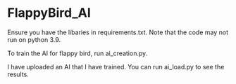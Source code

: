 # FlappyBird_AI
Ensure you have the libaries in requirements.txt. Note that the code may not run on python 3.9. 

To train the AI for flappy bird, run ai_creation.py.

I have uploaded an AI that I have trained. You can run ai_load.py to see the results.

